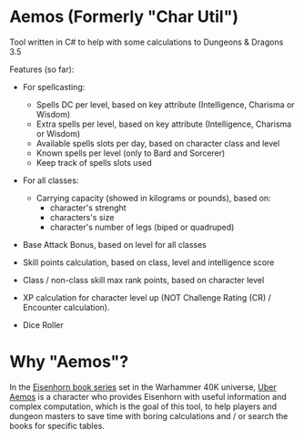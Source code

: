 # Aemos (Formerly "Char Util")
Tool written in C# to help with some calculations to Dungeons &amp; Dragons 3.5 

Features (so far):
   - For spellcasting:
      * Spells DC per level, based on key attribute (Intelligence, Charisma or Wisdom)
      * Extra spells per level, based on key attribute (Intelligence, Charisma or Wisdom)
      * Available spells slots per day, based on character class and level
      * Known spells per level (only to Bard and Sorcerer)
      * Keep track of spells slots used
  
   - For all classes:
      * Carrying capacity (showed in kilograms or pounds), based on: 
         - character's strenght
         - characters's size
         - character's number of legs (biped or quadruped)
      
   - Base Attack Bonus, based on level for all classes
   - Skill points calculation, based on class, level and intelligence score
   - Class / non-class skill max rank points, based on character level
   - XP calculation for character level up (NOT  Challenge Rating (CR) / Encounter calculation).
   - Dice Roller
   
# Why "Aemos"?
In the [Eisenhorn book series](http://wh40k.lexicanum.com/wiki/Eisenhorn_(Novel_Series)) set in the Warhammer 40K universe, [Uber Aemos](http://wh40k.lexicanum.com/wiki/Uber_Aemos) is a character who provides Eisenhorn with useful information and complex computation, which is the goal of this tool, to help players and dungeon masters to save time with boring calculations and / or search the books for specific tables.
